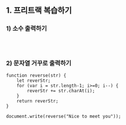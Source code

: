 ## 1. 프리트랙 복습하기   
### 1) 소수 출력하기
```

```

<br>

### 2) 문자열 거꾸로 출력하기
```
function reverse(str) {
    let reverStr;
    for (var i = str.length-1; i>=0; i--) {
        reverStr += str.charAt(i);
    }
    return reverStr;
}

document.write(reverse("Nice to meet you"));
```
